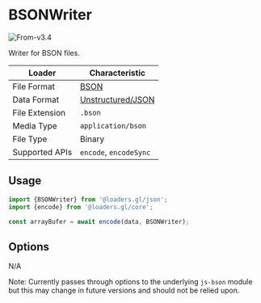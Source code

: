 # BSONWriter

<p class="badges">
  <img src="https://img.shields.io/badge/From-v3.4-blue.svg?style=flat-square" alt="From-v3.4" />
</p>

Writer for BSON files.

| Loader         | Characteristic                                       |
| -------------- | ---------------------------------------------------- |
| File Format    | [BSON](/docs/modules/bson/formats/bson)                           |
| Data Format    | [Unstructured/JSON](/docs/specifications/category-json) |
| File Extension | `.bson`                                                 |
| Media Type     | `application/bson`                                      |
| File Type      | Binary                                                  |
| Supported APIs | `encode`, `encodeSync`                            |

## Usage

```js
import {BSONWriter} from '@loaders.gl/json';
import {encode} from '@loaders.gl/core';

const arrayBufer = await encode(data, BSONWriter);
```

## Options

N/A

Note: Currently passes through options to the underlying `js-bson` module 
but this may change in future versions and should not be relied upon.
